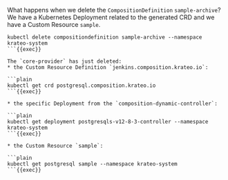 
What happens when we delete the `CompositionDefinition` `sample-archive`? We have a Kubernetes Deployment related to the generated CRD and we have a Custom Resource `sample`.

```plain
kubectl delete compositiondefinition sample-archive --namespace krateo-system
```{{exec}}

The `core-provider` has just deleted:
* the Custom Resource Definition `jenkins.composition.krateo.io`:

```plain
kubectl get crd postgresql.composition.krateo.io
```{{exec}}

* the specific Deployment from the `composition-dynamic-controller`:

```plain
kubectl get deployment postgresqls-v12-8-3-controller --namespace krateo-system
```{{exec}}

* the Custom Resource `sample`:

```plain
kubectl get postgresql sample --namespace krateo-system
```{{exec}}
